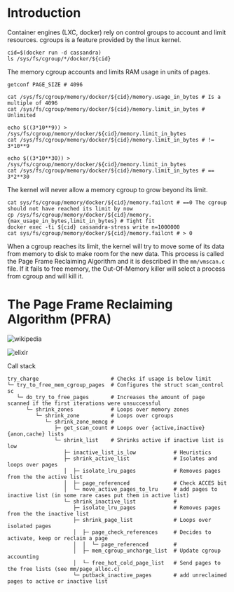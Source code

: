 # Introduction

Container engines (LXC, docker) rely on control groups to account and limit resources.
cgroups is a feature provided by the linux kernel.

```
cid=$(docker run -d cassandra)
ls /sys/fs/cgroup/*/docker/${cid}
```

The memory cgroup accounts and limits RAM usage in units of pages.

```
getconf PAGE_SIZE # 4096

cat /sys/fs/cgroup/memory/docker/${cid}/memory.usage_in_bytes # Is a multiple of 4096
cat /sys/fs/cgroup/memory/docker/${cid}/memory.limit_in_bytes # Unlimited

echo $((3*10**9)) > /sys/fs/cgroup/memory/docker/${cid}/memory.limit_in_bytes
cat /sys/fs/cgroup/memory/docker/${cid}/memory.limit_in_bytes # != 3*10**9

echo $((3*10**30)) > /sys/fs/cgroup/memory/docker/${cid}/memory.limit_in_bytes
cat /sys/fs/cgroup/memory/docker/${cid}/memory.limit_in_bytes # == 3*2**30
```

The kernel will never allow a memory cgroup to grow beyond its limit.

```
cat sys/fs/cgroup/memory/docker/${cid}/memory.failcnt # ==0 The cgroup should not have reached its limit by now
cp /sys/fs/cgroup/memory/docker/${cid}/memory.{max_usage_in_bytes,limit_in_bytes} # Tight fit
docker exec -ti ${cid} cassandra-stress write n=1000000
cat sys/fs/cgroup/memory/docker/${cid}/memory.failcnt # > 0
```

When a cgroup reaches its limit, the kernel will try to move some of its data from memory to disk to make room for the new data.
This process is called the Page Frame Reclaiming Algorithm and it is described in the `mm/vmscan.c` file.
If it fails to free memory, the Out-Of-Memory killer will select a process from cgroup and will kill it.

# The Page Frame Reclaiming Algorithm (PFRA)

![wikipedia](https://en.wikipedia.org/wiki/Page_replacement_algorithm "Page replacement algorithm")

![elixir](https://elixir.free-electrons.com/linux/v4.6 "Linux source code indexer and cross-referencer")

Call stack
```
try_charge                       # Checks if usage is below limit
└─ try_to_free_mem_cgroup_pages  # Configures the struct scan_control sc
   └─ do_try_to_free_pages       # Increases the amount of page scanned if the first iterations were unsuccessful
      └─ shrink_zones            # Loops over memory zones
         └─ shrink_zone          # Loops over cgroups
            └─ shrink_zone_memcg #
               ├─ get_scan_count # Loops over {active,inactive}{anon,cache} lists
               └─ shrink_list    # Shrinks active if inactive list is low
                  ├─ inactive_list_is_low            # Heuristics
                  ├─ shrink_active_list              # Isolates and loops over pages
                  │  ├─ isolate_lru_pages            # Removes pages from the the active list
                  │  ├─ page_referenced              # Check ACCES bit
                  │  └─ move_active_pages_to_lru     # add pages to inactive list (in some rare cases put them in active list)
                  └─ shrink_inactive_list            # 
                     ├─ isolate_lru_pages            # Removes pages from the the inactive list
                     ├─ shrink_page_list             # Loops over isolated pages
                     │  ├─ page_check_references     # Decides to activate, keep or reclaim a page
                     │  │  └─ page_referenced        #
                     │  ├─ mem_cgroup_uncharge_list  # Update cgroup accounting
                     │  └─ free_hot_cold_page_list   # Send pages to the free lists (see mm/page_alloc.c)
                     └─ putback_inactive_pages       # add unreclaimed pages to active or inactive list
```

